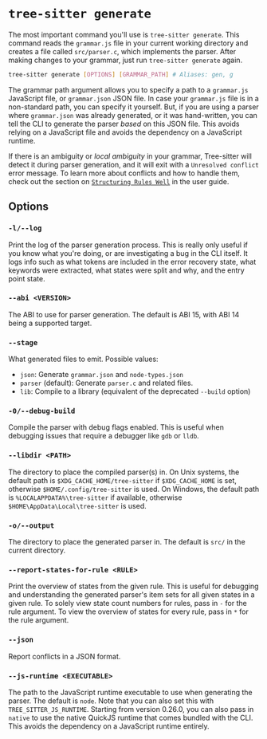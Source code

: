 # `tree-sitter generate`

The most important command you'll use is `tree-sitter generate`. This command reads the `grammar.js` file in your current
working directory and creates a file called `src/parser.c`, which implements the parser. After making changes to your grammar,
just run `tree-sitter generate` again.

```bash
tree-sitter generate [OPTIONS] [GRAMMAR_PATH] # Aliases: gen, g
```

The grammar path argument allows you to specify a path to a `grammar.js` JavaScript file, or `grammar.json` JSON file.
In case your `grammar.js` file is in a non-standard path, you can specify it yourself. But, if you are using a parser
where `grammar.json` was already generated, or it was hand-written, you can tell the CLI to generate the parser *based*
on this JSON file. This avoids relying on a JavaScript file and avoids the dependency on a JavaScript runtime.

If there is an ambiguity or *local ambiguity* in your grammar, Tree-sitter will detect it during parser generation, and
it will exit with a `Unresolved conflict` error message. To learn more about conflicts and how to handle them, check out
the section on [`Structuring Rules Well`](../creating-parsers/3-writing-the-grammar.md#structuring-rules-well)
in the user guide.

## Options

### `-l/--log`

Print the log of the parser generation process. This is really only useful if you know what you're doing, or are investigating
a bug in the CLI itself. It logs info such as what tokens are included in the error recovery state,
what keywords were extracted, what states were split and why, and the entry point state.

### `--abi <VERSION>`

The ABI to use for parser generation. The default is ABI 15, with ABI 14 being a supported target.

### `--stage`

What generated files to emit. Possible values:

- `json`: Generate `grammar.json` and `node-types.json`
- `parser` (default): Generate `parser.c` and related files.
- `lib`: Compile to a library (equivalent of the deprecated `--build` option)

### `-0/--debug-build`

Compile the parser with debug flags enabled. This is useful when debugging issues that require a debugger like `gdb` or `lldb`.

### `--libdir <PATH>`

The directory to place the compiled parser(s) in.
On Unix systems, the default path is `$XDG_CACHE_HOME/tree-sitter` if `$XDG_CACHE_HOME` is set,
otherwise `$HOME/.config/tree-sitter` is used. On Windows, the default path is `%LOCALAPPDATA%\tree-sitter` if available,
otherwise `$HOME\AppData\Local\tree-sitter` is used.

### `-o/--output`

The directory to place the generated parser in. The default is `src/` in the current directory.

### `--report-states-for-rule <RULE>`

Print the overview of states from the given rule. This is useful for debugging and understanding the generated parser's
item sets for all given states in a given rule. To solely view state count numbers for rules, pass in `-` for the rule argument.
To view the overview of states for every rule, pass in `*` for the rule argument.

### `--json`

Report conflicts in a JSON format.

### `--js-runtime <EXECUTABLE>`

The path to the JavaScript runtime executable to use when generating the parser. The default is `node`.
Note that you can also set this with `TREE_SITTER_JS_RUNTIME`. Starting from version 0.26.0, you can
also pass in `native` to use the native QuickJS runtime that comes bundled with the CLI. This avoids
the dependency on a JavaScript runtime entirely.
